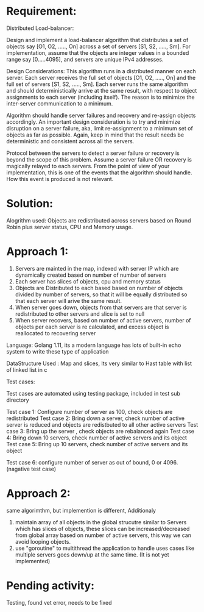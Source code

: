 Requirement:
==========
Distributed Load-balancer:

Design and implement a load-balancer algorithm that distributes a set of objects say [O1, O2, ….., On] across a set of servers [S1, S2, ….., Sm]. 
For implementation, assume that the objects are integer values in a bounded range say [0…..4095], and servers are unique IPv4 addresses.

Design Considerations:
This algorithm runs in a distributed manner on each server. Each server receives the full set of objects [O1, O2, ….., On] and the full set of servers [S1, S2, ….., Sm]. Each server runs the same algorithm and should deterministically arrive at the same result, with respect to object assignments to each server (including itself). The reason is to minimize the inter-server communication to a minimum.

Algorithm should handle server failures and recovery and re-assign objects accordingly. An important design consideration is to try and minimize disruption on a server failure, aka, limit re-assignment to a minimum set of objects as far as possible. Again, keep in mind that the result needs be deterministic and consistent across all the servers.

Protocol between the servers to detect a server failure or recovery is beyond the scope of this problem. Assume a server failure OR recovery is magically relayed to each servers. From the point of view of your implementation, this is one of the events that the algorithm should handle. How this event is produced is not relevant.

Solution:
=========

Alogrithm used: Objects are redistributed across servers based on Round Robin plus server status, CPU and Memory usage.

Approach 1:
==========
1) Servers are mainted in the map, indexed with server IP which are dynamically created based on number of number of servers
2) Each server has slices of objects, cpu and memory status
3) Objects are Distributed to each based based on number of objects divided by number of servers, so that it will be equally distributed
   so that each server will arive the same result.
4) When server goes down, objects from that servers are that server is redistributed to other servers and slice is set to null
5) When server recovers, based on number of active servers, number of objects per each server is re calculated, and excess object is reallocated to recovering server


Language: Golang 1.11, its a modern language has lots of built-in echo system to write these type of application

DataStructure Used : Map and slices, Its very similar to Hast table with list of linked list in c


Test cases:

Test cases are automated using testing package, included in test sub directory

Test case 1:
Configure number of server as 100, check objects are redistributed
Test case 2:
Bring down a server, check number of active server is reduced and objects are redistbuted to all other active servers
Test case 3:
Bring up the server , check objects are rebalanced again
Test case 4:
Bring down 10 servers, check number of active servers and its object
Test case 5:
Bring up 10 servers, check number of active servers and its object

Test case 6:
configure number of server as out of bound, 0 or 4096.(nagative test case)

Approach 2:
==========
same algorimthm, but implemention is different,
Additionaly 
1) maintain array of all objects in the global strucutre similar to Servers which has slices of objects, these slices can be increased/decreased from global array based on number of active servers, this way we can avoid looping objects.
2) use "goroutine" to multithread the application to handle uses cases like multiple servers goes down/up at the same time.
(It is not yet implemented)


Pending activity:
================
Testing, found vet error, needs to be fixed
